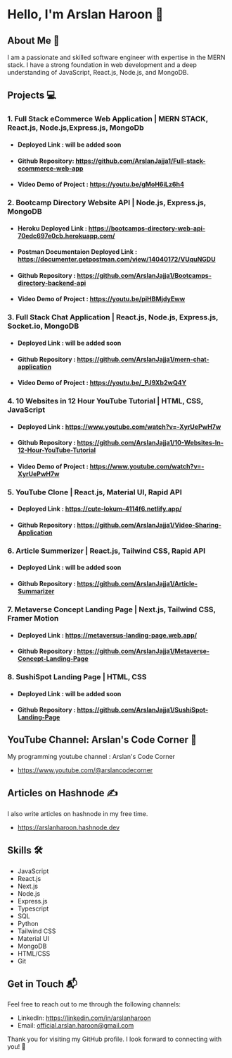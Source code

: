 # Hello, I'm Arslan Haroon 👋

## About Me 🚀

I am a passionate and skilled software engineer with expertise in the MERN stack. I have a strong foundation in web development and a deep understanding of JavaScript, React.js, Node.js, and MongoDB.

## Projects 💻

### 1. Full Stack eCommerce Web Application | MERN STACK, React.js, Node.js,Express.js, MongoDb
  
- #### Deployed Link : will be added soon
  
- #### Github Repository: https://github.com/ArslanJajja1/Full-stack-ecommerce-web-app
  
- #### Video Demo of Project : https://youtu.be/gMoH6iLz6h4

### 2. Bootcamp Directory Website API | Node.js, Express.js, MongoDB

- #### Heroku Deployed Link : https://bootcamps-directory-web-api-70edc697e0cb.herokuapp.com/
  
- #### Postman Documentaion Deployed Link : https://documenter.getpostman.com/view/14040172/VUquNGDU
  
- #### Github Repository : https://github.com/ArslanJajja1/Bootcamps-directory-backend-api
  
- #### Video Demo of Project : https://youtu.be/piHBMjdyEww

### 3. Full Stack Chat Application | React.js, Node.js, Express.js, Socket.io, MongoDB

- #### Deployed Link : will be added soon
  
- #### Github Repository : https://github.com/ArslanJajja1/mern-chat-application
  
- #### Video Demo of Project : https://youtu.be/_PJ9Xb2wQ4Y

### 4. 10 Websites in 12 Hour YouTube Tutorial | HTML, CSS, JavaScript

- #### Deployed Link : https://www.youtube.com/watch?v=-XyrUePwH7w

- #### Github Repository : https://github.com/ArslanJajja1/10-Websites-In-12-Hour-YouTube-Tutorial

- #### Video Demo of Project : https://www.youtube.com/watch?v=-XyrUePwH7w

### 5. YouTube Clone | React.js, Material UI, Rapid API

- #### Deployed Link : https://cute-lokum-4114f6.netlify.app/

- #### Github Repository : https://github.com/ArslanJajja1/Video-Sharing-Application

### 6. Article Summerizer | React.js, Tailwind CSS, Rapid API

- #### Deployed Link : will be added soon

- #### Github Repository : https://github.com/ArslanJajja1/Article-Summarizer

### 7. Metaverse Concept Landing Page | Next.js, Tailwind CSS, Framer Motion

- #### Deployed Link : https://metaversus-landing-page.web.app/

- #### Github Repository : https://github.com/ArslanJajja1/Metaverse-Concept-Landing-Page

### 8. SushiSpot Landing Page | HTML, CSS

- #### Deployed Link : will be added soon
- #### Github Repository : https://github.com/ArslanJajja1/SushiSpot-Landing-Page
  
## YouTube Channel: Arslan's Code Corner 🎥

My programming youtube channel : Arslan's Code Corner
- https://www.youtube.com/@arslancodecorner

## Articles on Hashnode ✍️

I also write articles on hashnode in my free time.

- https://arslanharoon.hashnode.dev

## Skills 🛠️

- JavaScript
- React.js
- Next.js
- Node.js
- Express.js
- Typescript
- SQL
- Python
- Tailwind CSS
- Material UI
- MongoDB
- HTML/CSS
- Git

## Get in Touch 📬

Feel free to reach out to me through the following channels:

- LinkedIn: https://linkedin.com/in/arslanharoon
- Email: official.arslan.haroon@gmail.com

Thank you for visiting my GitHub profile. I look forward to connecting with you! 🤝
